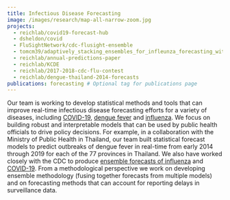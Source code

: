 ```yaml
---
title: Infectious Disease Forecasting
image: /images/research/map-all-narrow-zoom.jpg
projects:
  - reichlab/covid19-forecast-hub 
  - dsheldon/covid
  - FluSightNetwork/cdc-flusight-ensemble
  - tomcm39/adaptively_stacking_ensembles_for_infleunza_forecasting_with_incomplete_data
  - reichlab/annual-predictions-paper
  - reichlab/KCDE
  - reichlab/2017-2018-cdc-flu-contest
  - reichlab/dengue-thailand-2014-forecasts
publications: forecasting # Optional tag for publications page
---
```


Our team is working to develop statistical methods and tools that can improve
real-time infectious disease forecasting efforts for a variety of diseases,
including [COVID-19](https://reichlab.io/covid19-forecast-hub/), [dengue fever](https://doi.org/10.1073/pnas.1714457115) 
and [influenza](https://www.pnas.org/content/116/8/3146). We focus on building robust 
and interpretable models that can be used by public health officials to drive 
policy decisions. For example, in a collaboration with the Ministry of Public 
Health in Thailand, our team built statistical forecast models to predict 
outbreaks of dengue fever in real-time from early 2014 through 2019 for each of the 77 
provinces in Thailand. 
We also have worked closely with the CDC to produce [ensemble forecasts of influenza](http://flusightnetwork.io/) and [COVID-19](https://reichlab.io/covid19-forecast-hub/).
From a methodological perspective we work on developing 
ensemble methodology (fusing together forecasts from multiple models) and on 
forecasting methods that can account for reporting delays in surveillance data.
